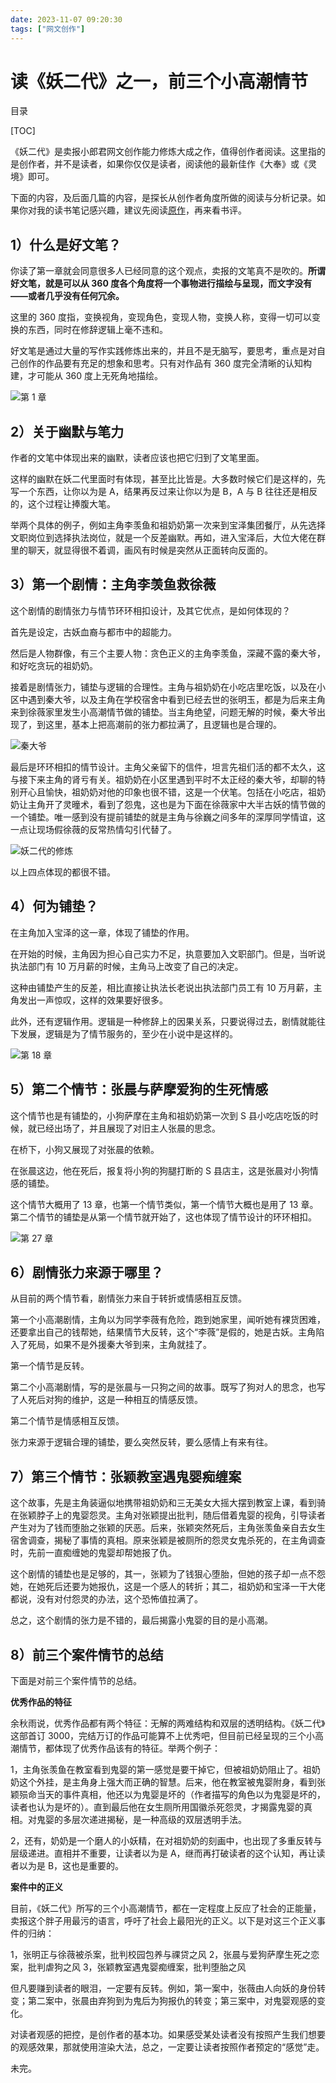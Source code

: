 ```yaml
---
date: 2023-11-07 09:20:30
tags: ["网文创作"]
---
```

# 读《妖二代》之一，前三个小高潮情节

目录

[TOC]

《妖二代》是卖报小郎君网文创作能力修炼大成之作，值得创作者阅读。这里指的是创作者，并不是读者，如果你仅仅是读者，阅读他的最新佳作《大奉》或《灵境》即可。

下面的内容，及后面几篇的内容，是探长从创作者角度所做的阅读与分析记录。如果你对我的读书笔记感兴趣，建议先阅读[原作](https://www.xbiquge.bz/book/42491/)，再来看书评。

## 1）什么是好文笔？

你读了第一章就会同意很多人已经同意的这个观点，卖报的文笔真不是吹的。**所谓好文笔，就是可以从 360 度各个角度将一个事物进行描绘与呈现，而文字没有——或者几乎没有任何冗余。**

这里的 360 度指，变换视角，变现角色，变现人物，变换人称，变得一切可以变换的东西，同时在修辞逻辑上毫不违和。

好文笔是通过大量的写作实践修炼出来的，并且不是无脑写，要思考，重点是对自己创作的作品要有充足的想象和思考。只有对作品有 360 度完全清晰的认知构建，才可能从 360 度上无死角地描绘。

![第 1 章](./assets/F-NcYUgbEAApCe8.jpeg)

## 2）关于幽默与笔力

作者的文笔中体现出来的幽默，读者应该也把它归到了文笔里面。

这样的幽默在妖二代里面时有体现，甚至比比皆是。大多数时候它们是这样的，先写一个东西，让你以为是 A，结果再反过来让你以为是 B，A 与 B 往往还是相反的，这个过程让捧腹大笔。

举两个具体的例子，例如主角李羡鱼和祖奶奶第一次来到宝泽集团餐厅，从先选择文职岗位到选择执法岗位，就是一个反差幽默。再如，进入宝泽后，大位大佬在群里的聊天，就显得很不着调，画风有时候是突然从正面转向反面的。

## 3）第一个剧情：主角李羡鱼救徐薇

这个剧情的剧情张力与情节环环相扣设计，及其它优点，是如何体现的？

首先是设定，古妖血裔与都市中的超能力。

然后是人物群像，有三个主要人物：贪色正义的主角李羡鱼，深藏不露的秦大爷，和好吃贪玩的祖奶奶。

接着是剧情张力，铺垫与逻辑的合理性。主角与祖奶奶在小吃店里吃饭，以及在小区中遇到秦大爷，以及主角在学校宿舍中看到已经去世的张明玉，都是为后来主角来到徐薇家里发生小高潮情节做的铺垫。当主角绝望，问题无解的时候，秦大爷出现了，到这里，基本上把高潮前的张力都拉满了，且逻辑也是合理的。

![秦大爷](./assets/F-PKD7tbIAAOgrq.jpeg)

最后是环环相扣的情节设计。主角父亲留下的信件，坦言先祖们活的都不太久，这与接下来主角的肾亏有关。祖奶奶在小区里遇到平时不太正经的秦大爷，却聊的特别开心且愉快，祖奶奶对他的印象也很不错，这是一个伏笔。包括在小吃店，祖奶奶让主角开了灵曈术，看到了怨鬼，这也是为下面在徐薇家中大半古妖的情节做的一个铺垫。唯一感到没有提前铺垫的就是主角与徐巍之间多年的深厚同学情谊，这一点让现场假徐薇的反常热情勾引代替了。

![妖二代的修炼](./assets/image-20231107092407841.png)

以上四点体现的都很不错。

## 4）何为铺垫？

在主角加入宝泽的这一章，体现了铺垫的作用。

在开始的时候，主角因为担心自己实力不足，执意要加入文职部门。但是，当听说执法部门有 10 万月薪的时候，主角马上改变了自己的决定。

这种由铺垫产生的反差，相比直接让执法长老说出执法部门员工有 10 万月薪，主角发出一声惊叹，这样的效果要好很多。

此外，还有逻辑作用。逻辑是一种修辞上的因果关系，只要说得过去，剧情就能往下发展，逻辑是为了情节服务的，至少在小说中是这样的。

![第 18 章](./assets/F-PK29Va4AABDtg.jpeg)

## 5）第二个情节：张晨与萨摩爱狗的生死情感

这个情节也是有铺垫的，小狗萨摩在主角和祖奶奶第一次到 S 县小吃店吃饭的时候，就已经出场了，并且展现了对旧主人张晨的思念。

在桥下，小狗又展现了对张晨的依赖。

在张晨这边，他在死后，报复将小狗的狗腿打断的 S 县店主，这是张晨对小狗情感的铺垫。

这个情节大概用了 13 章，也第一个情节类似，第一个情节大概也是用了 13 章。第二个情节的铺垫是从第一个情节就开始了，这也体现了情节设计的环环相扣。

![第 27 章](./assets/F-QUtQXXQAAn8yi.jpeg)

## 6）剧情张力来源于哪里？

从目前的两个情节看，剧情张力来自于转折或情感相互反馈。

第一个小高潮剧情，主角以为同学李薇有危险，跑到她家里，闻听她有裸货困难，还要拿出自己的钱帮她，结果情节大反转，这个“李薇”是假的，她是古妖。主角陷入了死局，如果不是外援秦大爷到来，主角就挂了。

第一个情节是反转。

第二个小高潮剧情，写的是张晨与一只狗之间的故事。既写了狗对人的思念，也写了人死后对狗的维护，这是一种相互的情感反馈。

第二个情节是情感相互反馈。

张力来源于逻辑合理的铺垫，要么突然反转，要么感情上有来有往。

## 7）第三个情节：张颖教室遇鬼婴痴缠案

这个故事，先是主角装逼似地携带祖奶奶和三无美女大摇大摆到教室上课，看到骑在张颖脖子上的鬼婴怨灵。主角对张颖提出批判，随后借着鬼婴的视角，引导读者产生对为了钱而堕胎之张颖的厌恶。后来，张颖突然死后，主角张羡鱼亲自去女生宿舍调查，揭秘了事情的真相。原来张颖是被厕所的怨灵女鬼杀死的，在主角调查时，先前一直痴缠她的鬼婴却帮她报了仇。

这个剧情的铺垫也是足够的，其一，张颖为了钱狠心堕胎，但她的孩子却一点不怨她，在她死后还要为她报仇，这是一个感人的转折；其二，祖奶奶和宝泽一干大佬都说，没有对付怨灵的办法，这个恐怖值拉满了。

总之，这个剧情的张力是不错的，最后揭露小鬼婴的目的是小高潮。

## 8）前三个案件情节的总结

下面是对前三个案件情节的总结。

**优秀作品的特征**

余秋雨说，优秀作品都有两个特征：无解的两难结构和双层的透明结构。《妖二代》这部首订 3000，完结万订的作品可能算不上优秀吧，但目前已经呈现的三个小高潮情节，都体现了优秀作品该有的特征。举两个例子：

1，主角张羡鱼在教室看到鬼婴的第一感觉是要干掉它，但被祖奶奶阻止了。祖奶奶这个外挂，是主角身上强大而正确的智慧。后来，他在教室被鬼婴附身，看到张颖殒命当天的事件真相，他还以为鬼婴是坏的（作者描写的角色以为鬼婴是坏的，读者也认为是坏的）。直到最后他在女生厕所用国徽杀死怨灵，才揭露鬼婴的真相。对鬼婴的多层次递进揭秘，是一种高级的双层透明手法。

2，还有，奶奶是一个磨人的小妖精，在对祖奶奶的刻画中，也出现了多重反转与层级递进。直相并不重要，让读者以为是 A，继而再打破读者的这个认知，再让读者以为是 B，这也是重要的。

**案件中的正义**

目前，《妖二代》所写的三个小高潮情节，都在一定程度上反应了社会的正能量，卖报这个胖子用最污的语言，呼吁了社会上最阳光的正义。以下是对这三个正义事件的归纳：

1，张明正与徐薇被杀案，批判校园包养与祼贷之风
2，张晨与爱狗萨摩生死之恋案，批判虐狗之风
3，张颖教室遇鬼婴痴缠案，批判堕胎之风

但凡要赚到读者的眼泪，一定要有反转。例如，第一案中，张薇由人向妖的身份转变；第二案中，张晨由弃狗到为鬼后为狗报仇的转变；第三案中，对鬼婴观感的变化。

对读者观感的把控，是创作者的基本功。如果感受某处读者没有按照产生我们想要的观感效果，那就使用渲染大法，总之，一定要让读者按照作者预定的“感觉”走。

未完。
